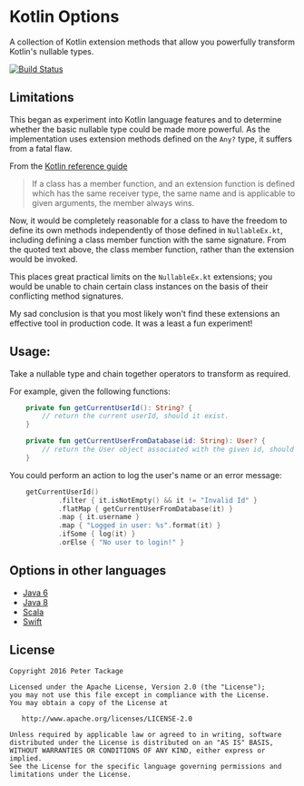 # Kotlin Options

A collection of Kotlin extension methods that allow you powerfully transform Kotlin's nullable types.

[![Build Status](https://travis-ci.org/peter-tackage/kotlin-options.svg?branch=master)](https://travis-ci.org/peter-tackage/kotlin-options)

## Limitations

This began as experiment into Kotlin language features and to determine whether the basic nullable type could be made more powerful. As the implementation uses extension methods defined on the `Any?` type, it suffers from a fatal flaw.

From the [Kotlin reference guide](https://kotlinlang.org/docs/reference/extensions.html)

> If a class has a member function, and an extension function is defined which has the same receiver type, the same name and is applicable to given arguments, the member always wins.

Now, it would be completely reasonable for a class to have the freedom to define its own methods independently of those defined in `NullableEx.kt`, including defining a class member function with the same signature. From the quoted text above, the class member function, rather than the extension would be invoked.

This places great practical limits on the `NullableEx.kt` extensions; you would be unable to chain certain class instances on the basis of their conflicting method signatures.

My sad conclusion is that you most likely won't find these extensions an effective tool in production code. It was a least a fun experiment!

## Usage:

Take a nullable type and chain together operators to transform as required.

For example, given the following functions:
```Kotlin
    private fun getCurrentUserId(): String? {
        // return the current userId, should it exist.
    }

    private fun getCurrentUserFromDatabase(id: String): User? {
        // return the User object associated with the given id, should it exist.
    }
```
You could perform an action to log the user's name or an error message:
``` Kotlin
    getCurrentUserId()
            .filter { it.isNotEmpty() && it != "Invalid Id" }
            .flatMap { getCurrentUserFromDatabase(it) }
            .map { it.username }
            .map { "Logged in user: %s".format(it) }
            .ifSome { log(it) }
            .orElse { "No user to login!" }
```

## Options in other languages

* [Java 6](https://github.com/tomaszpolanski/Options)
* [Java 8](https://docs.oracle.com/javase/8/docs/api/java/util/Optional.html)
* [Scala](http://www.scala-lang.org/api/2.7.4/scala/Option.html)
* [Swift](https://developer.apple.com/library/ios/documentation/Swift/Conceptual/Swift_Programming_Language/OptionalChaining.html)

## License

    Copyright 2016 Peter Tackage

    Licensed under the Apache License, Version 2.0 (the "License");
    you may not use this file except in compliance with the License.
    You may obtain a copy of the License at

       http://www.apache.org/licenses/LICENSE-2.0

    Unless required by applicable law or agreed to in writing, software
    distributed under the License is distributed on an "AS IS" BASIS,
    WITHOUT WARRANTIES OR CONDITIONS OF ANY KIND, either express or implied.
    See the License for the specific language governing permissions and
    limitations under the License.

